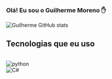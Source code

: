 ### Olá! Eu sou o Guilherme Moreno ✋


![Guilherme GitHub stats](https://github-readme-stats.vercel.app/api?username=Gui250&show_icons=true&theme=radical)


## Tecnologias que eu uso

<div style="dispay: inline_block"><br/>
<img alt="python" align="center" src="https://img.shields.io/badge/Python-3776AB?style=for-the-badge&logo=python&logoColor=white" >
<br />
<img alt="C#" align="center" src="https://img.shields.io/badge/C%23-239120?style=for-the-badge&logo=c-sharp&logoColor=white">

</div>
